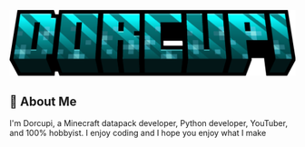 
![Dorcupi Logo](https://raw.githubusercontent.com/Dorcupi/Dorcupi/a036c577e9d6bd3867cdac98c5fa6f19d5ae4496/dorcupi.png "Dorcupi Logo")

## 🚀 About Me
I'm Dorcupi, a Minecraft datapack developer, Python developer, YouTuber, and 100% hobbyist. I enjoy coding and I hope you enjoy what I make
